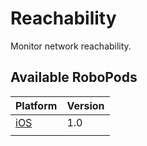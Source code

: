 # Reachability

Monitor network reachability.

## Available RoboPods

| Platform    | Version |
|-------------|---------|
| [iOS](ios/) | 1.0     |
|             |         |